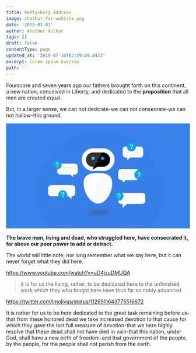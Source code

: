```yaml
---
title: Gettysburg Address
image: chatbot-for-website.png
date: '2019-01-01'
author: Another Author
tags: []
draft: false
contentType: page
updated_at: '2019-07-10T02:59:09.842Z'
excerpt: lorem ipsum bar/baz
path: ''
---
```


Fourscore and seven years ago our fathers brought forth on this continent, a
new nation, conceived in Liberty, and dedicated to the **proposition** that
all men are created equal.

But, in a larger sense, we can not dedicate\-we can not consecrate\-we can not
hallow\-this ground.

![3423r4234](chatbot-for-website.png)



**The brave men, living and dead, who struggled here, have consecrated it, far
above our poor power to add or detract.**


The world will little note, nor long remember what we say here, but it can
never forget what they did here. 


https://www.youtube.com/watch?v=uD4izuDMUQA


> It is for us the living, rather, to be dedicated here to the unfinished work
which they who fought here have thus far so nobly advanced.  


https://twitter.com/jmolivas/status/1126511643775516672




It is rather for us to be here dedicated to the great task remaining before
us\-that from these honored dead we take increased devotion to that cause for
which they gave the last full measure of devotion\-that we here highly resolve
that these dead shall not have died in vain\-that this nation, under God,
shall have a new birth of freedom\-and that government of the people, by the
people, for the people shall not perish from the earth.
